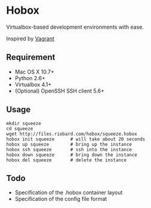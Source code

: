 Hobox
====

Virtualbox-based development environments with ease. 

Inspired by [Vagrant](http://vagrantup.com/)



Requirement
----

* Mac OS X 10.7+
* Python 2.6+
* Virtualbox 4.1+
* (Optional) OpenSSH SSH client 5.6+


Usage
----

    mkdir squeeze
    cd squeeze
    wget http://files.riobard.com/hobox/squeeze.hobox
    hobox init squeeze      # will take about 20 seconds
    hobox up squeeze        # bring up the instance
    hobox ssh squeeze       # ssh into the instance
    hobox down squeeze      # bring down the instance 
    hobox del squeeze       # delete the instance



Todo
----

* Specification of the .hobox container layout
* Specification of the config file format
